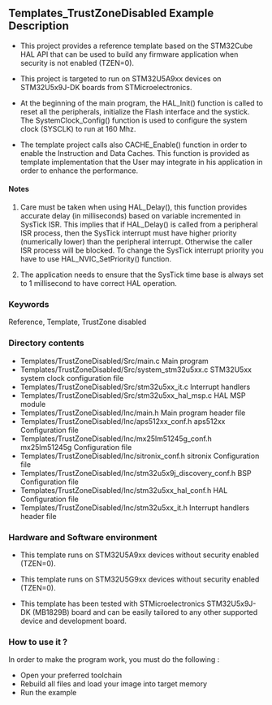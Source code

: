 ## Templates_TrustZoneDisabled Example Description</b>

- This project provides a reference template based on the STM32Cube HAL API that can be used to build any firmware application when security is not enabled (TZEN=0).

- This project is targeted to run on STM32U5A9xx devices on STM32U5x9J-DK boards from STMicroelectronics.

- At the beginning of the main program, the HAL_Init() function is called to reset all the peripherals, initialize the Flash interface and the systick.
The SystemClock_Config() function is used to configure the system clock (SYSCLK)
to run at 160 Mhz.

- The template project calls also CACHE_Enable() function in order to enable the Instruction and Data Caches. This function is provided as template implementation that the User may
integrate in his application in order to enhance the performance.

#### <b>Notes</b>

 1. Care must be taken when using HAL_Delay(), this function provides accurate delay (in milliseconds)
      based on variable incremented in SysTick ISR. This implies that if HAL_Delay() is called from
      a peripheral ISR process, then the SysTick interrupt must have higher priority (numerically lower)
      than the peripheral interrupt. Otherwise the caller ISR process will be blocked.
      To change the SysTick interrupt priority you have to use HAL_NVIC_SetPriority() function.

 2. The application needs to ensure that the SysTick time base is always set to 1 millisecond
      to have correct HAL operation.

### <b>Keywords</b>

Reference, Template, TrustZone disabled

### <b>Directory contents</b> 

  - Templates/TrustZoneDisabled/Src/main.c                         Main program
  - Templates/TrustZoneDisabled/Src/system_stm32u5xx.c             STM32U5xx system clock configuration file
  - Templates/TrustZoneDisabled/Src/stm32u5xx_it.c                 Interrupt handlers
  - Templates/TrustZoneDisabled/Src/stm32u5xx_hal_msp.c            HAL MSP module
  - Templates/TrustZoneDisabled/Inc/main.h                         Main program header file
  - Templates/TrustZoneDisabled/Inc/aps512xx_conf.h                aps512xx Configuration file 
  - Templates/TrustZoneDisabled/Inc/mx25lm51245g_conf.h            mx25lm51245g Configuration file 
  - Templates/TrustZoneDisabled/Inc/sitronix_conf.h                sitronix Configuration file  
  - Templates/TrustZoneDisabled/Inc/stm32u5x9j_discovery_conf.h    BSP Configuration file
  - Templates/TrustZoneDisabled/Inc/stm32u5xx_hal_conf.h           HAL Configuration file
  - Templates/TrustZoneDisabled/Inc/stm32u5xx_it.h                 Interrupt handlers header file

### <b>Hardware and Software environment</b>  

  - This template runs on STM32U5A9xx devices without security enabled (TZEN=0).

  - This template runs on STM32U5G9xx devices without security enabled (TZEN=0).
    
  - This template has been tested with STMicroelectronics STM32U5x9J-DK (MB1829B)
    board and can be easily tailored to any other supported device
    and development board.


### <b>How to use it ? </b>

In order to make the program work, you must do the following :

 - Open your preferred toolchain 
 - Rebuild all files and load your image into target memory
 - Run the example

